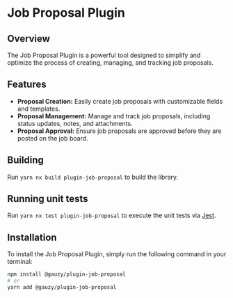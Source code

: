 # Job Proposal Plugin

## Overview

The Job Proposal Plugin is a powerful tool designed to simplify and optimize the process of creating, managing, and tracking job proposals.

## Features

- **Proposal Creation:** Easily create job proposals with customizable fields and templates.
- **Proposal Management:** Manage and track job proposals, including status updates, notes, and attachments.
- **Proposal Approval:** Ensure job proposals are approved before they are posted on the job board.

## Building

Run `yarn nx build plugin-job-proposal` to build the library.

## Running unit tests

Run `yarn nx test plugin-job-proposal` to execute the unit tests via [Jest](https://jestjs.io).

## Installation

To install the Job Proposal Plugin, simply run the following command in your terminal:

```bash
npm install @gauzy/plugin-job-proposal
# or
yarn add @gauzy/plugin-job-proposal
```
